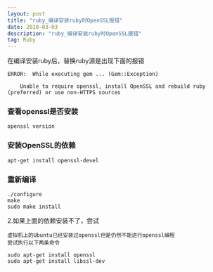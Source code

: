 ```yaml
---
layout: post
title: "ruby_编译安装ruby时OpenSSL报错"
date: 2018-03-03
description: "ruby_编译安装ruby时OpenSSL报错"
tag: Ruby
---
```


在编译安装ruby后，替换ruby源是出现下面的报错
```
ERROR:  While executing gem ... (Gem::Exception)

    Unable to require openssl, install OpenSSL and rebuild ruby (preferred) or use non-HTTPS sources
```

### 查看openssl是否安装

```
openssl version

```

### 安装OpenSSL的依赖

```
apt-get install openssl-devel
```

### 重新编译
```
./configure
make
sudo make install
```


2.如果上面的依赖安装不了，尝试

```
虚拟机上的Ubuntu已经安装过openssl但是仍然不能进行openssl编程
尝试执行以下两条命令

sudo apt-get install openssl 
sudo apt-get install libssl-dev
```
